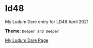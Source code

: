 # ld48
My Ludum Dare entry for LD48 April 2021

**Theme:** `Deeper and Deeper`


[My Ludum Dare Page](https://ldjam.com/users/zealous-coder/)
